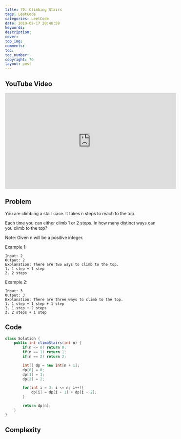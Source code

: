```yaml
---
title: 70. Climbing Stairs
tags: LeetCode
categories: LeetCode
date: 2019-09-17 20:40:59
keywords:
description:
cover:
top_img:
comments:
toc:
toc_number:
copyright: 70
layout: post
---
```


## YouTube Video

<iframe width="560" height="315" src="https://www.youtube.com/embed/k3e-x8Uhwpw" frameborder="0" allow="accelerometer; autoplay; encrypted-media; gyroscope; picture-in-picture" allowfullscreen></iframe>

## Problem

You are climbing a stair case. It takes n steps to reach to the top.

Each time you can either climb 1 or 2 steps. In how many distinct ways can you climb to the top?

Note: Given n will be a positive integer.

Example 1:

```
Input: 2
Output: 2
Explanation: There are two ways to climb to the top.
1. 1 step + 1 step
2. 2 steps
```

Example 2:

```
Input: 3
Output: 3
Explanation: There are three ways to climb to the top.
1. 1 step + 1 step + 1 step
2. 1 step + 2 steps
3. 2 steps + 1 step
```

## Code

```java
class Solution {
    public int climbStairs(int n) {
        if(n <= 0) return 0;
        if(n == 1) return 1;
        if(n == 2) return 2;

        int[] dp = new int[n + 1];
        dp[0] = 0;
        dp[1] = 1;
        dp[2] = 2;

        for(int i = 3; i <= n; i++){
            dp[i] = dp[i - 1] + dp[i - 2];
        }

        return dp[n];
    }
}
```

## Complexity
